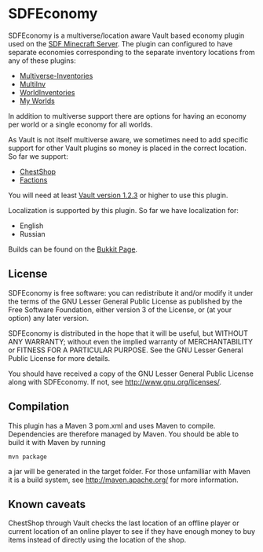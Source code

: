 SDFEconomy
==========

SDFEconomy is a multiverse/location aware Vault based economy plugin used on the [SDF Minecraft Server](http://sdf.org/?minecraft). The plugin can configured to have separate economies corresponding to the separate inventory locations from any of these plugins:

* [Multiverse-Inventories](http://dev.bukkit.org/server-mods/multiverse-inventories/)
* [MultiInv](http://dev.bukkit.org/server-mods/multiinv/) 
* [WorldInventories](http://dev.bukkit.org/server-mods/world-inventories/)
* [My Worlds](http://dev.bukkit.org/bukkit-plugins/my-worlds/)

In addition to multiverse support there are options for having an economy per world or a single economy for all worlds.

As Vault is not itself multiverse aware, we sometimes need to add specific support for other Vault plugins so money is placed in the correct location. So far we support:  

* [ChestShop](http://dev.bukkit.org/server-mods/chestshop/)
* [Factions](http://dev.bukkit.org/server-mods/factions/)

You will need at least [Vault version 1.2.3](http://dev.bukkit.org/server-mods/vault/files/37-vault-1-2-23/) or higher to use this plugin.

Localization is supported by this plugin. So far we have localization for:

* English
* Russian

Builds can be found on the [Bukkit Page](http://dev.bukkit.org/server-mods/sdfeconomy/).

License
-------

SDFEconomy is free software: you can redistribute it and/or modify it under the
terms of the GNU Lesser General Public License as published by the Free
Software Foundation, either version 3 of the License, or (at your option) any
later version.

SDFEconomy is distributed in the hope that it will be useful, but WITHOUT ANY
WARRANTY; without even the implied warranty of MERCHANTABILITY or FITNESS FOR A
PARTICULAR PURPOSE. See the GNU Lesser General Public License for more details.

You should have received a copy of the GNU Lesser General Public License along
with SDFEconomy. If not, see http://www.gnu.org/licenses/.

Compilation
-----------

This plugin has a Maven 3 pom.xml and uses Maven to compile. Dependencies are 
therefore managed by Maven. You should be able to build it with Maven by running

    mvn package

a jar will be generated in the target folder. For those unfamilliar with Maven
it is a build system, see http://maven.apache.org/ for more information.

Known caveats
-------------

ChestShop through Vault checks the last location of an offline player or
current location of an online player to see if they have enough money to
buy items instead of directly using the location of the shop.
